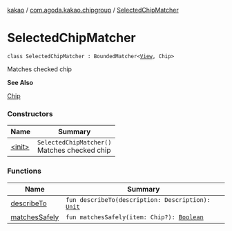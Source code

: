 [kakao](../../index.md) / [com.agoda.kakao.chipgroup](../index.md) / [SelectedChipMatcher](./index.md)

# SelectedChipMatcher

`class SelectedChipMatcher : BoundedMatcher<`[`View`](https://developer.android.com/reference/android/view/View.html)`, Chip>`

Matches checked chip

**See Also**

[Chip](#)

### Constructors

| Name | Summary |
|---|---|
| [&lt;init&gt;](-init-.md) | `SelectedChipMatcher()`<br>Matches checked chip |

### Functions

| Name | Summary |
|---|---|
| [describeTo](describe-to.md) | `fun describeTo(description: Description): `[`Unit`](https://kotlinlang.org/api/latest/jvm/stdlib/kotlin/-unit/index.html) |
| [matchesSafely](matches-safely.md) | `fun matchesSafely(item: Chip?): `[`Boolean`](https://kotlinlang.org/api/latest/jvm/stdlib/kotlin/-boolean/index.html) |
